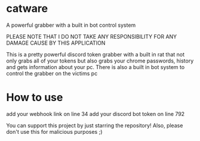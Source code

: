 # catware
A powerful grabber with a built in bot control system

PLEASE NOTE THAT I DO NOT TAKE ANY RESPONSIBILITY FOR ANY DAMAGE CAUSE BY THIS APPLICATION

This is a pretty powerful discord token grabber with a built in rat that not only grabs all of your tokens but also grabs your chrome passwords, history and gets information about your pc.
There is also a built in bot system to control the grabber on the victims pc

# How to use
add your webhook link on line 34
add your discord bot token on line 792

You can support this project by just starring the repository!
Also, please don't use this for malicious purposes ;)
